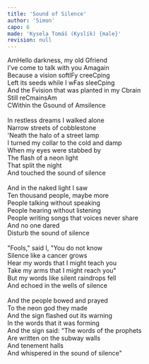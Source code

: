 ```yaml
---
title: 'Sound of Silence'
author: 'Simon'
capo: 6
made: 'Kysela Tomáš (Kyslík) {male}'
revision: null
---
```


<verse number="1:"></verse><wrapper><chord>Am</chord></wrapper>Hello darkness, my old <wrapper><chord>G</chord></wrapper>friend<br>
I've come to talk with you <wrapper><chord>Am</chord></wrapper>again<br>
Because a vision softl<wrapper><chord>F</chord></wrapper>y cree<wrapper><chord>C</chord></wrapper>ping<br>
Left its seeds while I w<wrapper><chord>F</chord></wrapper>as slee<wrapper><chord>C</chord></wrapper>ping<br>
And the <wrapper><chord>F</chord></wrapper>vision that was planted in my <wrapper><chord>C</chord></wrapper>brain<br>
Still re<wrapper><chord>C</chord></wrapper>mains<wrapper><chord>Am</chord></wrapper><br>
<wrapper><chord>C</chord></wrapper>Within the <wrapper><chord>G</chord></wrapper>sound of <wrapper><chord>Am</chord></wrapper>silence<br>
<br>
<verse number="2:"></verse>In restless dreams I walked alone<br>
Narrow streets of cobblestone<br>
'Neath the halo of a street lamp<br>
I turned my collar to the cold and damp<br>
When my eyes were stabbed by<br>
The flash of a neon light<br>
That split the night<br>
And touched the sound of silence<br>
<br>
<verse number="3:"></verse>And in the naked light I saw<br>
Ten thousand people, maybe more<br>
People talking without speaking<br>
People hearing without listening<br>
People writing songs that voices never share<br>
And no one dared<br>
Disturb the sound of silence<br>
<br>
<verse number="4:"></verse>"Fools," said I, "You do not know<br>
Silence like a cancer grows<br>
Hear my words that I might teach you<br>
Take my arms that I might reach you"<br>
But my words like silent raindrops fell<br>
And echoed in the wells of silence<br>
<br>
<verse number="5:"></verse>And the people bowed and prayed<br>
To the neon god they made<br>
And the sign flashed out its warning<br>
In the words that it was forming<br>
And the sign said: "The words of the prophets<br>
Are written on the subway walls<br>
And tenement halls<br>
And whispered in the sound of silence"